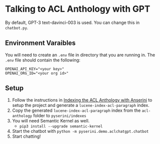 # Talking to ACL Anthology with GPT

By default, GPT-3 text-davinci-003 is used. You can change this in `chatbot.py`.

## Environment Varaibles
You will need to create an `.env` file in directory that you are running in.
The `.env` file should contain the following:
```
OPENAI_API_KEY="<your key>"
OPENAI_ORG_ID="<your org id>"
```

## Setup

1. Follow the instructions in [Indexing the ACL Anthology with Anserini](https://github.com/castorini/pyserini/blob/master/docs/working-with-acl-anthology.md) to setup the project and generate a `lucene-index-acl-paragraph` index.
2. Copy the generated `lucene-index-acl-paragraph` index from the `acl-anthology` folder to `pyserini/indexes`
3. You will need Semantic Kernel as well. 
   - `pip3 install --upgrade semantic-kernel`
4. Start the chatbot with `python -m pyserini.demo.aclchatgpt.chatbot`
5. Start chatting!